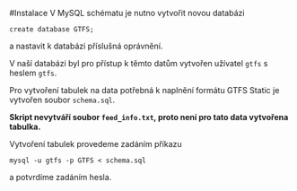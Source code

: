 #Instalace
V MySQL schématu je nutno vytvořit novou databázi

	create database GTFS;

a nastavit k databázi příslušná oprávnění.

V naší databázi byl pro přístup k těmto datům vytvořen užívatel `gtfs` s heslem `gtfs`.

Pro vytvoření tabulek na data potřebná k naplnění formátu GTFS Static je vytvořen soubor `schema.sql`. 

**Skript nevytváří soubor `feed_info.txt`, proto není pro  tato data vytvořena tabulka.**

Vytvoření tabulek provedeme zadáním příkazu

	mysql -u gtfs -p GTFS < schema.sql

a potvrdíme zadáním hesla.

